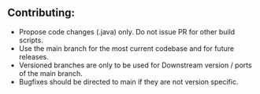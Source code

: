 ## Contributing:
- Propose code changes (.java) only.  Do not issue PR for other build scripts.
- Use the main branch for the most current codebase and for future releases.
- Versioned branches are only to be used for Downstream version / ports of the main branch.
- Bugfixes should be directed to main if they are not version specific.
